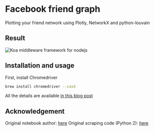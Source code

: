 # Facebook friend graph
Plotting your friend network using Plotly, NetworkX and python-louvain

## Result
<img src="./result.png" alt="Koa middleware framework for nodejs"/>

## Installation and usage

First, install Chromedriver

```bash
brew install chromedriver --cask
```

All the details are available [in this blog post](https://ndres.me/post/friend-graph-tutorial/)

## Acknowledgement

Original notebook author: [here](https://github.com/lgallen/twitter-graph)
Original scraping code (Python 2): [here](https://github.com/giladravid/FacebookFOF)

